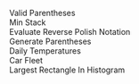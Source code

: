 Valid Parentheses   	
Min Stack   	
Evaluate Reverse Polish Notation   	
Generate Parentheses   	
Daily Temperatures   	
Car Fleet   	
Largest Rectangle In Histogram